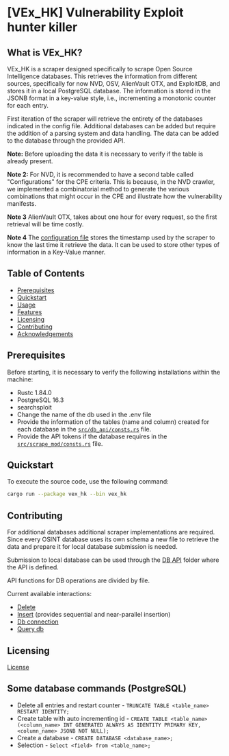 # [VEx_HK] Vulnerability Exploit hunter killer

## What is VEx_HK?
VEx_HK is a scraper designed specifically to scrape Open Source Intelligence databases.
This retrieves the information from different sources, specifically for now NVD, OSV, AlienVault OTX, and ExploitDB, and stores it in a local PostgreSQL database.
The information is stored in the JSONB format in a key-value style, i.e., incrementing a monotonic counter for each entry.

First iteration of the scraper will retrieve the entirety of the databases indicated in the config file.
Additional databases can be added but require the addition of a parsing system and data handling.
The data can be added to the database through the provided API.

**Note:** Before uploading the data it is necessary to verify if the table is already present.

**Note 2:** For NVD, it is recommended to have a second table called "Configurations" for the CPE criteria. This is because, in the NVD crawler, we implemented a combinatorial method to generate the various combinations that might occur in the CPE and illustrate how the vulnerability manifests.

**Note 3** AlienVault OTX, takes about one hour for every request, so the first retrieval will be time costly. 

**Note 4** The [configuration file](./src/resources/config.conf) stores the timestamp used by the scraper to know the last time it retrieve the data. It can be used to store other types of information in a Key-Value manner.

## Table of Contents
- [Prerequisites](#prerequisites)
- [Quickstart](#quickstart)
- [Usage](#usage)
- [Features](#features)
- [Licensing](#licensing)
- [Contributing](#contributing)
- [Acknowledgements](#acknowledgements)

[//]: # (- [Citation]&#40;#citation&#41;)


## Prerequisites
Before starting, it is necessary to verify the following installations within the machine:
- Rustc 1.84.0
- PostgreSQL 16.3
- searchsploit
- Change the name of the db used in the .env file
- Provide the information of the tables (name and column) created for each database in the [`src/db_api/consts.rs`](./src/db_api/consts.rs) file.
- Provide the API tokens if the database requires in the [`src/scrape_mod/consts.rs`](./src/scrape_mod/consts.rs) file.

## Quickstart
To execute the source code, use the following command:

```bash
cargo run --package vex_hk --bin vex_hk
```

## Contributing
For additional databases additional scraper implementations are required.
Since every OSINT database uses its own schema a new file to retrieve the data and prepare it for local database submission is needed.


Submission to local database can be used through the [DB API](./src/db_api) folder where the API is defined.

API functions for DB operations are divided by file.

Current available interactions:
- [Delete](./src/db_api/delete.rs)
- [Insert](./src/db_api/insert.rs) (provides sequential and near-parallel insertion)
- [Db connection](./src/db_api/db_connection.rs)
- [Query db](./src/db_api/query_db.rs) 


## Licensing
[License](./LICENSE)

[//]: # (## Citation)

## Some database commands (PostgreSQL)
- Delete all entries and restart counter - `TRUNCATE TABLE <table_name> RESTART IDENTITY;`
- Create table with auto incrementing id - `CREATE TABLE <table_name> (<column_name> INT GENERATED ALWAYS AS IDENTITY PRIMARY KEY, <column_name> JSONB NOT NULL);`
- Create a database - `CREATE DATABASE <database_name>;`
- Selection - `Select <field> from <table_name>;`